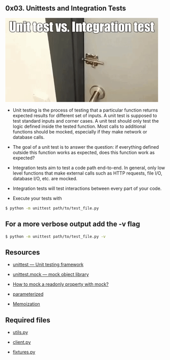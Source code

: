 ## 0x03. Unittests and Integration Tests

![unit test vs. Integration test](./unitttest.jpeg)

- Unit testing is the process of testing that a particular function returns expected results for different set of inputs. A unit test is supposed to test standard inputs and corner cases. A unit test should only test the logic defined inside the tested function. Most calls to additional functions should be mocked, especially if they make network or database calls.

- The goal of a unit test is to answer the question: if everything defined outside this function works as expected, does this function work as expected?

- Integration tests aim to test a code path end-to-end. In general, only low level functions that make external calls such as HTTP requests, file I/O, database I/O, etc. are mocked.

- Integration tests will test interactions between every part of your code.

- Execute your tests with

```bash
$ python -m unittest path/to/test_file.py

```

## For a more verbose output add the -v flag

```bash
$ python -m unittest path/to/test_file.py -v
```

## Resources 
- [unittest — Unit testing framework](https://intranet.alxswe.com/rltoken/a_AEObGK8jeqPtTPmm-gIA)

- [unittest.mock — mock object library](https://intranet.alxswe.com/rltoken/PKetnACd7FfRiU8_kpe5EA)

- [How to mock a readonly property with mock?](https://intranet.alxswe.com/rltoken/2ueVPK1kWZuz525FvZ1v2Q)

- [parameterized](https://intranet.alxswe.com/rltoken/mI7qc3Y42aZ7GTlLXDxgEg)

- [Memoization](https://intranet.alxswe.com/rltoken/x83Hdr54q4Vax5xQ2Z3HSA)

## Required files

- [utils.py](utils.py)

- [client.py](client.py)

- [fixtures.py](fixtures.py)